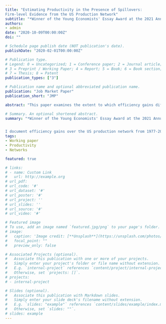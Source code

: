 ```yaml
---
title: "Estimating Productivity in the Presence of Spillovers:  
Firm-level Evidence from the US Production Network"
subtitle: "*Winner of the Young Economists' Essay Award at the 2021 Annual Conference of the European Association for Research in Industrial Economics (EARIE)*"
authors:
- admin
date: "2020-10-09T00:00:00Z"
doi: ""

# Schedule page publish date (NOT publication's date).
publishDate: "2020-02-01T00:00:00Z"

# Publication type.
# Legend: 0 = Uncategorized; 1 = Conference paper; 2 = Journal article;
# 3 = Preprint / Working Paper; 4 = Report; 5 = Book; 6 = Book section;
# 7 = Thesis; 8 = Patent
publication_types: ["3"]

# Publication name and optional abbreviated publication name.
publication: "Job Market Paper"
publication_short: "JMP"

abstract: "This paper examines the extent to which efficiency gains diffuse over a network of firms. Empirical studies typically estimate firm-to-firm spillovers using productivity measured from estimated production functions. However, standard production function estimation methods implicitly rule out the interdependence of firms' outcomes and decisions through productivity spillovers. I show that ignoring network effects when estimating production functions biases productivity and spillovers in directions that cannot generally be predicted *a priori*. To address this limitation, I develop a framework to jointly estimate network effects and firm-level productivity. My approach can account for non-random buyer-supplier matching and network effects that vary by relationship direction and firm characteristics. Using this method, I characterize productivity spillovers over the US production network from 1977 to 2016 and find substantial heterogeneity by direction, industry, firm size and over time. My results suggest that the average firm in 1978 would be 16 percent more productive by 2016 due to spillovers. In addition, a 10 percent increase in the productivity of the most central firm in each year could result in up to a 2 percent rise in aggregate TFP through spillovers alone. These findings highlight the potential for industrial policy, even if narrowly targeted, to have broader ramifications for the economy as a whole."

# Summary. An optional shortened abstract.
summary: "*Winner of the Young Economists' Essay Award at the 2021 Annual Conference of the European Association for Research in Industrial Economics (EARIE)*  \


I document efficiency gains over the US production network from 1977-2016 using a novel procedure that jointly estimates productivity and spillovers." 
tags:
- Working paper
- Productivity
- Networks 

featured: true

# links:
# - name: Custom Link
#   url: http://example.org
# url_pdf: 
# url_code: '#'
# url_dataset: '#'
# url_poster: '#'
# url_project: ''
# url_slides: ''
# url_source: '#'
# url_video: '#'

# Featured image
# To use, add an image named `featured.jpg/png` to your page's folder. 
# image:
#   caption: 'Image credit: [**Unsplash**](https://unsplash.com/photos/s9CC2SKySJM)'
#   focal_point: ""
#   preview_only: false

# Associated Projects (optional).
#   Associate this publication with one or more of your projects.
#   Simply enter your project's folder or file name without extension.
#   E.g. `internal-project` references `content/project/internal-project/index.md`.
#   Otherwise, set `projects: []`.
# projects:
# - internal-project

# Slides (optional).
#   Associate this publication with Markdown slides.
#   Simply enter your slide deck's filename without extension.
#   E.g. `slides: "example"` references `content/slides/example/index.md`.
#   Otherwise, set `slides: ""`.
# slides: example
---
```


